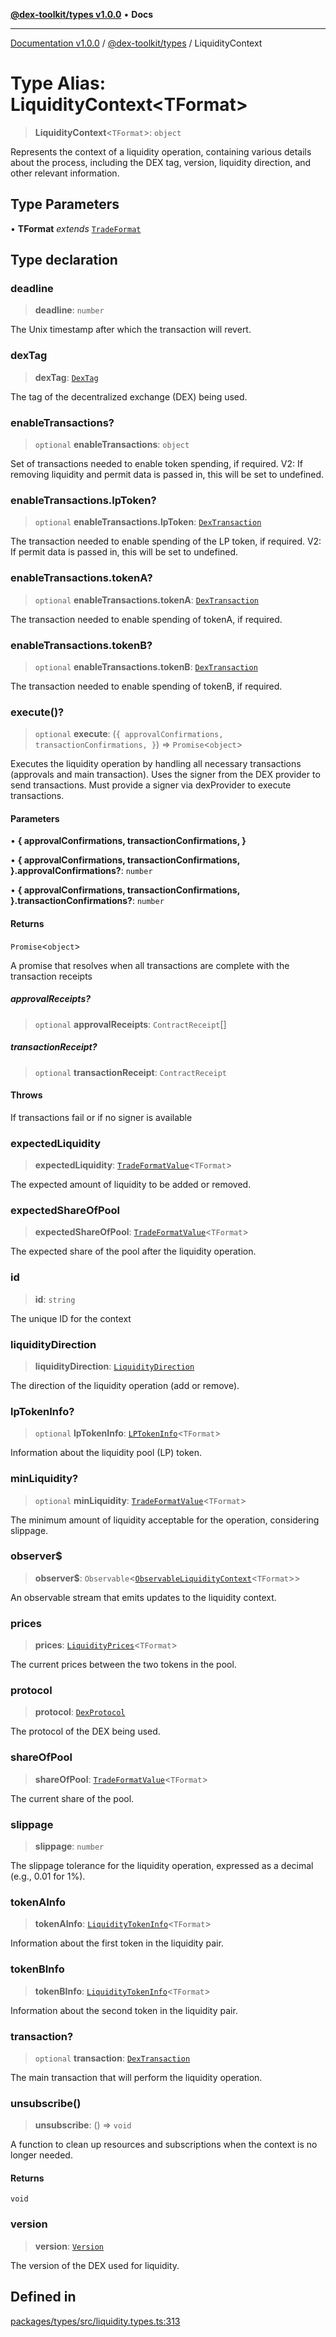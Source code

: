 [**@dex-toolkit/types v1.0.0**](../README.md) • **Docs**

***

[Documentation v1.0.0](../../../packages.md) / [@dex-toolkit/types](../README.md) / LiquidityContext

# Type Alias: LiquidityContext\<TFormat\>

> **LiquidityContext**\<`TFormat`\>: `object`

Represents the context of a liquidity operation, containing various details about the process,
including the DEX tag, version, liquidity direction, and other relevant information.

## Type Parameters

• **TFormat** *extends* [`TradeFormat`](TradeFormat.md)

## Type declaration

### deadline

> **deadline**: `number`

The Unix timestamp after which the transaction will revert.

### dexTag

> **dexTag**: [`DexTag`](DexTag.md)

The tag of the decentralized exchange (DEX) being used.

### enableTransactions?

> `optional` **enableTransactions**: `object`

Set of transactions needed to enable token spending, if required.
V2: If removing liquidity and permit data is passed in, this will be set to undefined.

### enableTransactions.lpToken?

> `optional` **enableTransactions.lpToken**: [`DexTransaction`](DexTransaction.md)

The transaction needed to enable spending of the LP token, if required.
V2: If permit data is passed in, this will be set to undefined.

### enableTransactions.tokenA?

> `optional` **enableTransactions.tokenA**: [`DexTransaction`](DexTransaction.md)

The transaction needed to enable spending of tokenA, if required.

### enableTransactions.tokenB?

> `optional` **enableTransactions.tokenB**: [`DexTransaction`](DexTransaction.md)

The transaction needed to enable spending of tokenB, if required.

### execute()?

> `optional` **execute**: (`{
    approvalConfirmations,
    transactionConfirmations,
  }`) => `Promise`\<`object`\>

Executes the liquidity operation by handling all necessary transactions (approvals and main transaction).
Uses the signer from the DEX provider to send transactions.
Must provide a signer via dexProvider to execute transactions.

#### Parameters

• **\{
    approvalConfirmations,
    transactionConfirmations,
  \}**

• **\{
    approvalConfirmations,
    transactionConfirmations,
  \}.approvalConfirmations?**: `number`

• **\{
    approvalConfirmations,
    transactionConfirmations,
  \}.transactionConfirmations?**: `number`

#### Returns

`Promise`\<`object`\>

A promise that resolves when all transactions are complete with the transaction receipts

##### approvalReceipts?

> `optional` **approvalReceipts**: `ContractReceipt`[]

##### transactionReceipt?

> `optional` **transactionReceipt**: `ContractReceipt`

#### Throws

If transactions fail or if no signer is available

### expectedLiquidity

> **expectedLiquidity**: [`TradeFormatValue`](TradeFormatValue.md)\<`TFormat`\>

The expected amount of liquidity to be added or removed.

### expectedShareOfPool

> **expectedShareOfPool**: [`TradeFormatValue`](TradeFormatValue.md)\<`TFormat`\>

The expected share of the pool after the liquidity operation.

### id

> **id**: `string`

The unique ID for the context

### liquidityDirection

> **liquidityDirection**: [`LiquidityDirection`](LiquidityDirection.md)

The direction of the liquidity operation (add or remove).

### lpTokenInfo?

> `optional` **lpTokenInfo**: [`LPTokenInfo`](LPTokenInfo.md)\<`TFormat`\>

Information about the liquidity pool (LP) token.

### minLiquidity?

> `optional` **minLiquidity**: [`TradeFormatValue`](TradeFormatValue.md)\<`TFormat`\>

The minimum amount of liquidity acceptable for the operation, considering slippage.

### observer$

> **observer$**: `Observable`\<[`ObservableLiquidityContext`](ObservableLiquidityContext.md)\<`TFormat`\>\>

An observable stream that emits updates to the liquidity context.

### prices

> **prices**: [`LiquidityPrices`](LiquidityPrices.md)\<`TFormat`\>

The current prices between the two tokens in the pool.

### protocol

> **protocol**: [`DexProtocol`](DexProtocol.md)

The protocol of the DEX being used.

### shareOfPool

> **shareOfPool**: [`TradeFormatValue`](TradeFormatValue.md)\<`TFormat`\>

The current share of the pool.

### slippage

> **slippage**: `number`

The slippage tolerance for the liquidity operation, expressed as a decimal (e.g., 0.01 for 1%).

### tokenAInfo

> **tokenAInfo**: [`LiquidityTokenInfo`](LiquidityTokenInfo.md)\<`TFormat`\>

Information about the first token in the liquidity pair.

### tokenBInfo

> **tokenBInfo**: [`LiquidityTokenInfo`](LiquidityTokenInfo.md)\<`TFormat`\>

Information about the second token in the liquidity pair.

### transaction?

> `optional` **transaction**: [`DexTransaction`](DexTransaction.md)

The main transaction that will perform the liquidity operation.

### unsubscribe()

> **unsubscribe**: () => `void`

A function to clean up resources and subscriptions when the context is no longer needed.

#### Returns

`void`

### version

> **version**: [`Version`](Version.md)

The version of the DEX used for liquidity.

## Defined in

[packages/types/src/liquidity.types.ts:313](https://github.com/niZmosis/dex-toolkit/blob/3d8b41b44787b30fbea5de3ab4737662ffb61bc8/packages/types/src/liquidity.types.ts#L313)
